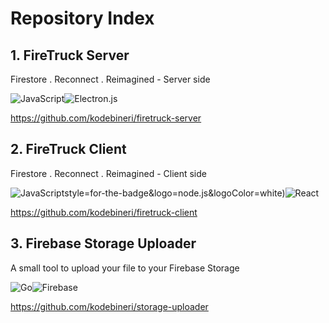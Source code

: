 # Repository Index

## 1. FireTruck Server
Firestore . Reconnect . Reimagined - Server side

![JavaScript](https://img.shields.io/badge/javascript-%23323330.svg?style=for-the-badge&logo=javascript&logoColor=%23F7DF1E)![Electron.js](https://img.shields.io/badge/Electron-191970?style=for-the-badge&logo=Electron&logoColor=white)

https://github.com/kodebineri/firetruck-server

## 2. FireTruck Client
Firestore . Reconnect . Reimagined - Client side

![JavaScript](https://img.shields.io/badge/javascript-%23323330.svg?style=for-the-badge&logo=javascript&logoColor=%23F7DF1E)style=for-the-badge&logo=node.js&logoColor=white)![React](https://img.shields.io/badge/react-%2320232a.svg?style=for-the-badge&logo=react&logoColor=%2361DAFB)

https://github.com/kodebineri/firetruck-client

## 3. Firebase Storage Uploader
A small tool to upload your file to your Firebase Storage

![Go](https://img.shields.io/badge/go-%2300ADD8.svg?style=for-the-badge&logo=go&logoColor=white)![Firebase](https://img.shields.io/badge/firebase-%23039BE5.svg?style=for-the-badge&logo=firebase)

https://github.com/kodebineri/storage-uploader